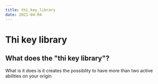 ```yaml
---
title: thi_key_library
date: 2021-04-04
---
```


# Thi key library

## What does the "thi key library"?
What is it does is it creates the possiblity to have more than two active abilities on your origin
